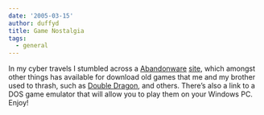 ```yaml
---
date: '2005-03-15'
author: duffyd
title: Game Nostalgia
tags:
  - general
---
```


In my cyber travels I stumbled across a [Abandonware](https://href.li/?http://en.wikipedia.org/wiki/Abandonware) [site](https://href.li/?http://www.abandonia.com/), which amongst other things has available for download old games that me and my brother used to thrash, such as [Double Dragon](https://href.li/?http://www.abandonia.com/games/330/Double_Dragon), and others. There’s also a link to a DOS game emulator that will allow you to play them on your Windows PC. Enjoy!
